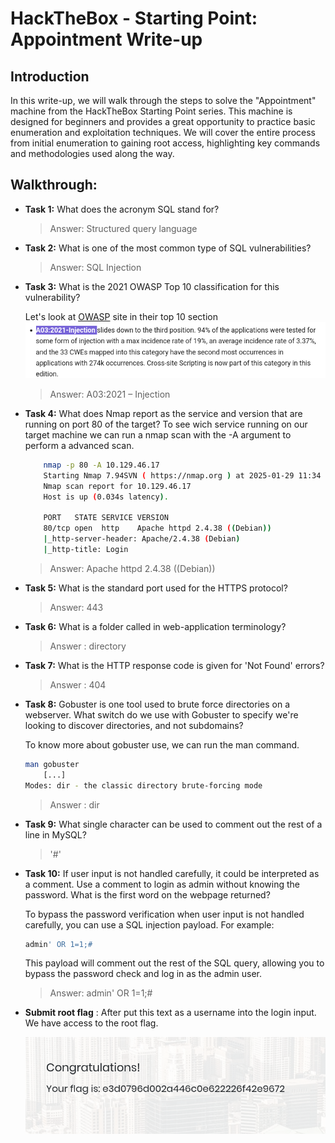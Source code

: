 # HackTheBox - Starting Point: Appointment Write-up

## Introduction

In this write-up, we will walk through the steps to solve the "Appointment" machine from the HackTheBox Starting Point series. This machine is designed for beginners and provides a great opportunity to practice basic enumeration and exploitation techniques. We will cover the entire process from initial enumeration to gaining root access, highlighting key commands and methodologies used along the way.

## Walkthrough:

- **Task 1:**  What does the acronym SQL stand for? 
    > Answer: Structured query language

- **Task 2:**  What is one of the most common type of SQL vulnerabilities? 
    > Answer: SQL Injection

- **Task 3:**   What is the 2021 OWASP Top 10 classification for this vulnerability? 
  
    Let's look at [OWASP](https://owasp.org/Top10/) site in their top 10 section
    ![alt text](img/OWASP-Injection-classification.png)
    > Answer: A03:2021 – Injection

- **Task 4:**   What does Nmap report as the service and version that are running on port 80 of the target? 
    To see wich service running on our target machine we can run a nmap scan with the -A argument to perform a advanced scan.
    ```bash
        nmap -p 80 -A 10.129.46.17 
        Starting Nmap 7.94SVN ( https://nmap.org ) at 2025-01-29 11:34 CET
        Nmap scan report for 10.129.46.17
        Host is up (0.034s latency).

        PORT   STATE SERVICE VERSION
        80/tcp open  http    Apache httpd 2.4.38 ((Debian))
        |_http-server-header: Apache/2.4.38 (Debian)
        |_http-title: Login
    ```
    > Answer: Apache httpd 2.4.38 ((Debian)) 

- **Task 5:** What is the standard port used for the HTTPS protocol? 
    > Answer: 443

- **Task 6:**  What is a folder called in web-application terminology? 
    > Answer : directory

- **Task 7:**   What is the HTTP response code is given for 'Not Found' errors? 
    > Answer : 404

- **Task 8:**  Gobuster is one tool used to brute force directories on a webserver. What switch do we use with Gobuster to specify we're looking to discover directories, and not subdomains? 

    To know more about gobuster use, we can run the man command.
    ```bash 
    man gobuster 
        [...]
    Modes: dir - the classic directory brute-forcing mode
    ```
    > Answer : dir

- **Task 9:**  What single character can be used to comment out the rest of a line in MySQL?  
  > '#'

- **Task 10:** If user input is not handled carefully, it could be interpreted as a comment. Use a comment to login as admin without knowing the password. What is the first word on the webpage returned? 
  
    To bypass the password verification when user input is not handled carefully, you can use a SQL injection payload. For example:
    ```sql
    admin' OR 1=1;#
    ```
    This payload will comment out the rest of the SQL query, allowing you to bypass the password check and log in as the admin user.

    > Answer: admin' OR 1=1;#

- **Submit root flag** :
  After put this text as a username into the login input. We have access to the root flag.

    ![alt text](img/flag.png)